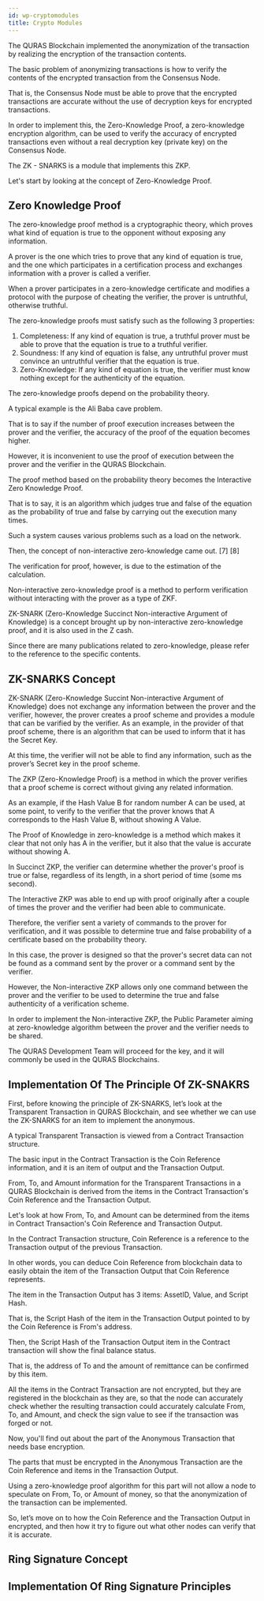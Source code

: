 ```yaml
---
id: wp-cryptomodules
title: Crypto Modules
---
```


<p>The QURAS Blockchain implemented the anonymization of the transaction by realizing the encryption of the transaction contents.</p>
<p>The basic problem of anonymizing transactions is how to verify the contents of the encrypted transaction from the Consensus Node.</p>
<p>That is, the Consensus Node must be able to prove that the encrypted transactions are accurate without the use of decryption keys for encrypted transactions.</p>
<p>In order to implement this, the Zero-Knowledge Proof, a zero-knowledge encryption algorithm, can be used to verify the accuracy of encrypted transactions even without a real decryption key (private key) on the Consensus Node.</p>
<p>The ZK - SNARKS is a module that implements this ZKP.</p>
<p>Let's start by looking at the concept of Zero-Knowledge Proof.</p>

## Zero Knowledge Proof

<p>The zero-knowledge proof method is a cryptographic theory, which proves what kind of equation is true to the opponent without exposing any information.</p>
<p>A prover is the one which tries to prove that any kind of equation is true, and the one which participates in a certification process and exchanges information with a prover is called a verifier.</p>
<p>When a prover participates in a zero-knowledge certificate and modifies a protocol with the purpose of cheating the verifier, the prover is untruthful, otherwise truthful.</p>
<p>The zero-knowledge proofs must satisfy such as the following 3 properties:</p>

  1.	Completeness: If any kind of equation is true, a truthful prover must be able to prove that the equation is true to a truthful verifier.
  2.	Soundness: If any kind of equation is false, any untruthful prover must convince an untruthful verifier that the equation is true.
  3.	Zero-Knowledge: If any kind of equation is true, the verifier must know nothing except for the authenticity of the equation.

<p>The zero-knowledge proofs depend on the probability theory.</p>
<p>A typical example is the Ali Baba cave problem.</p>
<p>That is to say if the number of proof execution increases between the prover and the verifier, the accuracy of the proof of the equation becomes higher.</p>
<p>However, it is inconvenient to use the proof of execution between the prover and the verifier in the QURAS Blockchain.</p>
<p>The proof method based on the probability theory becomes the Interactive Zero Knowledge Proof.</p>
<p>That is to say, it is an algorithm which judges true and false of the equation as the probability of true and false by carrying out the execution many times.</p>
<p>Such a system causes various problems such as a load on the network.</p>
<p>Then, the concept of non-interactive zero-knowledge came out. [7] [8]</p>
<p>The verification for proof, however, is due to the estimation of the calculation.</p>
<p>Non-interactive zero-knowledge proof is a method to perform verification without interacting with the prover as a type of ZKF.</p>
<p>ZK-SNARK (Zero-Knowledge Succinct Non-interactive Argument of Knowledge) is a concept brought up by non-interactive zero-knowledge proof, and it is also used in the Z cash.</p>
<p>Since there are many publications related to zero-knowledge, please refer to the reference to the specific contents.</p>

## ZK-SNARKS Concept

<p>ZK-SNARK (Zero-Knowledge Succint Non-interactive Argument of Knowledge) does not exchange any information between the prover and the verifier, however, the prover creates a proof scheme and provides a module that can be varified by the verifier. As an example, in the provider of that proof scheme, there is an algorithm that can be used to inform that it has the Secret Key.</p>
<p>At this time, the verifier will not be able to find any information, such as the prover’s Secret key in the proof scheme.</p>
<p>The ZKP (Zero-Knowledge Proof) is a method in which the prover verifies that a proof scheme is correct without giving any related information.</p>
As an example, if the Hash Value B for random number A can be used, at some point, to verify to the verifier that the prover knows that A corresponds to the Hash Value B, without showing A Value.</p>
<p>The Proof of Knowledge in zero-knowledge is a method which makes it clear that not only has A in the verifier, but it also that the value is accurate without showing A.</p>
<p>In Succinct ZKP, the verifier can determine whether the prover's proof is true or false, regardless of its length, in a short period of time (some ms second).</p>
<p>The Interactive ZKP was able to end up with proof originally after a couple of times the prover and the verifier had been able to communicate.</p>
<p>Therefore, the verifier sent a variety of commands to the prover for verification, and it was possible to determine true and false probability of a certificate based on the probability theory.</p>
<p>In this case, the prover is designed so that the prover's secret data can not be found as a command sent by the prover or a command sent by the verifier.</p>
<p>However, the Non-interactive ZKP allows only one command between the prover and the verifier to be used to determine the true and false authenticity of a verification scheme.</p>
<p>In order to implement the Non-interactive ZKP, the Public Parameter aiming at zero-knowledge algorithm between the prover and the verifier needs to be shared.</p>
<p>The QURAS Development Team will proceed for the key, and it will commonly be used in the QURAS Blockchains.</p>

## Implementation Of The Principle Of ZK-SNAKRS

<p>First, before knowing the principle of ZK-SNARKS, let’s look at the Transparent Transaction in QURAS Blockchain, and see whether we can use the ZK-SNARKS for an item to implement the anonymous.</p>
<p>A typical Transparent Transaction is viewed from a Contract Transaction structure.</p>
<p>The basic input in the Contract Transaction is the Coin Reference information, and it is an item of output and the Transaction Output.</p>
<p>From, To, and Amount information for the Transparent Transactions in a QURAS Blockchain is derived from the items in the Contract Transaction's Coin Reference and the Transaction Output.</p>
<p>Let's look at how From, To, and Amount can be determined from the items in Contract Transaction's Coin Reference and Transaction Output.</p>
<p>In the Contract Transaction structure, Coin Reference is a reference to the Transaction output of the previous Transaction.</p>
<p>In other words, you can deduce Coin Reference from blockchain data to easily obtain the item of the Transaction Output that Coin Reference represents.</p>
<p>The item in the Transaction Output has 3 items: AssetID, Value, and Script Hash.</p>
<p>That is, the Script Hash of the item in the Transaction Output pointed to by the Coin Reference is From's address.</p>
<p>Then, the Script Hash of the Transaction Output item in the Contract transaction will show the final balance status.</p>
<p>That is, the address of To and the amount of remittance can be confirmed by this item.</p>
<p>All the items in the Contract Transaction are not encrypted, but they are registered in the blockchain as they are, so that the node can accurately check whether the resulting transaction could accurately calculate From, To, and Amount, and check the sign value to see if the transaction was forged or not.</p>
<p>Now, you'll find out about the part of the Anonymous Transaction that needs base encryption.</p>
<p>The parts that must be encrypted in the Anonymous Transaction are the Coin Reference and items in the Transaction Output.</p>
<p>Using a zero-knowledge proof algorithm for this part will not allow a node to speculate on From, To, or Amount of money, so that the anonymization of the transaction can be implemented.</p>
<p>So, let’s move on to how the Coin Reference and the Transaction Output in encrypted, and then how it try to figure out what other nodes can verify that it is accurate.</p>

## Ring Signature Concept

## Implementation Of Ring Signature Principles


